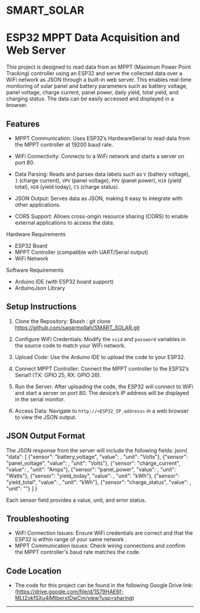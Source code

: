 # SMART_SOLAR

# ESP32 MPPT Data Acquisition and Web Server

This project is designed to read data from an MPPT (Maximum Power Point Tracking) controller using an ESP32 and serve the collected data over a WiFi network as JSON through a built-in web server. This enables real-time monitoring of solar panel and battery parameters such as battery voltage, panel voltage, charge current, panel power, daily yield, total yield, and charging status. The data can be easily accessed and displayed in a browser.

## Features

- MPPT Communication: Uses ESP32’s HardwareSerial to read data from the MPPT controller at 19200 baud rate.
- WiFi Connectivity: Connects to a WiFi network and starts a server on port 80.

- Data Parsing: Reads and parses data labels such as
   `V` (battery voltage),
   `I` (charge current),
   `VPV` (panel voltage),
   `PPV` (panel power),
   `H19` (yield total),
   `H20` (yield today),
   `CS` (charge status).
  
- JSON Output: Serves data as JSON, making it easy to integrate with other applications.
- CORS Support: Allows cross-origin resource sharing (CORS) to enable external applications to access the data.

 Hardware Requirements

- ESP32 Board
- MPPT Controller (compatible with UART/Serial output)
- WiFi Network

 Software Requirements

- Arduino IDE (with ESP32 board support)
- ArduinoJson Library

## Setup Instructions

1. Clone the Repository:
   $bash : git clone https://github.com/sagarmollah/SMART_SOLAR.git
   

2. Configure WiFi Credentials:
   Modify the `ssid` and `password` variables in the source code to match your WiFi network.

3. Upload Code:
   Use the Arduino IDE to upload the code to your ESP32.

4. Connect MPPT Controller:
   Connect the MPPT controller to the ESP32’s Serial1 (TX: GPIO 25, RX: GPIO 26).

5. Run the Server:
   After uploading the code, the ESP32 will connect to WiFi and start a server on port 80. The device’s IP address will be displayed in the serial monitor.

6. Access Data:
   Navigate to `http://<ESP32_IP_address>` in a web browser to view the JSON output.

## JSON Output Format

The JSON response from the server will include the following fields:
json{
  "data": [
    {"sensor": "battery_voltage", "value": <value>, "unit": "Volts"},
    {"sensor": "panel_voltage", "value": <value>, "unit": "Volts"},
    {"sensor": "charge_current", "value": <value>, "unit": "Amps"},
    {"sensor": "panel_power", "value": <value>, "unit": "Watts"},
    {"sensor": "yield_today", "value": <value>, "unit": "kWh"},
    {"sensor": "yield_total", "value": <value>, "unit": "kWh"},
    {"sensor": "charge_status", "value": <value>, "unit": ""}
  ]
}


Each sensor field provides a value, unit, and error status.

## Troubleshooting

- WiFi Connection Issues: Ensure WiFi credentials are correct and that the ESP32 is within range of your same network .
- MPPT Communication Issues: Check wiring connections and confirm the MPPT controller's baud rate matches the code.

## Code Location

- The code for this project can be found in the following Google Drive link: (https://drive.google.com/file/d/1S79HAE6f-MLt2vkfSXu4jMtberxtDwCm/view?usp=sharing)


---
